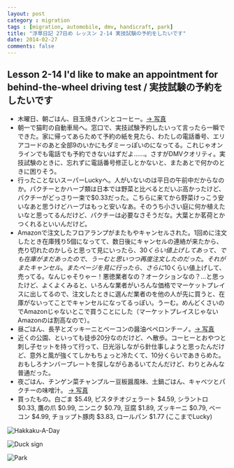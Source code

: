 ```yaml
---
layout: post
category : migration
tags : [migration, automobile, dmv, handicraft, park]
title: "浮草日記 27日め レッスン 2-14 実技試験の予約をしたいです"
date: 2014-02-27
comments: false
---
```


## Lesson 2-14 I'd like to make an appointment for behind-the-wheel driving test / 実技試験の予約をしたいです

* 木曜日、朝ごはん、目玉焼きパンとコーヒー。[-> 写真](http://instagram.com/p/k99p9sFDSh/)
* 朝一で猫町の自動車局へ。窓口で、実技試験予約したいって言ったら一瞬でできた。家に帰ってあらためて予約の紙を見たら、わたしの電話番号、エリアコードのあと全部9のいかにもダミーっぽいのになってる。これじゃオンラインでも電話でも予約できないはずだよ……。さすがDMVクオリティ。実技試験のときに、忘れずに電話番号修正しとかないと、またあとで何かのときに困りそう。 
* 行ったことないスーパーLuckyへ。人がいないのは平日の午前中だからなのか。パクチーとかハーブ類は日本では野菜と比べるとだいぶ高かったけど、パクチーがどっさり一束で$0.33だった。こちらに来てから野菜けっこう安いなあと思うけどハーブはもっと安いなあ。そのうち小さい庭に何か植えたいなと思ってるんだけど、パクチーは必要なさそうだな。大葉とか茗荷とかつくれるといいんだけど。 
* Amazonで注文したフロアランプがまたもやキャンセルされた。1回めに注文したとき在庫残り5個になってて、数日後にキャンセルの連絡が来たから、売り切れたのかしらと思って見にいったら、$30くらい値上げしてあって、でも在庫がまだあったので、うーむと思いつつ再度注文したのだった。それがまたキャンセル。またページを見に行ったら、さらに$10くらい値上げして、売ってる。なんじゃそりゃー！悪徳業者なの？オークションなの？…と思ったけど、よくよくみると、いろんな業者がいろんな価格でマーケットプレイスに出してるので、注文したときに選んだ業者のを他の人が先に買うと、在庫がないってことでキャンセルになってるっぽい。うーむ。めんどくさいのでAmazonじゃないとこで買うことにした（マーケットプレイスじゃないAmazonのは割高なので）。
* 昼ごはん、長芋とズッキーニとベーコンの醤油ペペロンチーノ。[-> 写真](http://instagram.com/p/k99yWoFDSv/)
* 近くの公園、といっても徒歩20分なのだけど、へ散歩。コーヒーとおやつと刺し子セットを持って行って、日光浴しながら針仕事しようと思ったんだけど、意外と風が強くてしかもちょっと冷たくて、10分くらいであきらめた。おもしろナンバープレートを探しながらあるいてたんだけど、わりとみんな普通だった。
* 夜ごはん、チンゲン菜チャンプルー豆板醤風味、土鍋ごはん、キャベツとパクチーの味噌汁。 [-> 写真](http://instagram.com/p/k999OElDS6/)
* 買ったもの。白ごま $5.49, ピスタチオジェラート $4.59, シラントロ $0.33, 鷹の爪 $0.99, ニンニク $0.79, 豆腐 $1.89, ズッキーニ $0.79, ベーコン $4.99, チョップト豚肉 $3.83, ロールパン $1.77 (ここまでLucky)

![Hakkaku-A-Day](https://lh3.googleusercontent.com/-AgumJoyum7E/UxE2fM5D4xI/AAAAAAAB7SU/NyxurUeTcb4/w620-h465-no/14+-+1)

![Duck sign](https://lh6.googleusercontent.com/-PSOTA7zYVQY/UxP4m-Or0mI/AAAAAAAB7tg/K0IDYWE1V4s/w620-h465-no/IMG_20140227_140606.jpg)

![Park](https://lh4.googleusercontent.com/-jfzC8TPFwk4/UxP4qrrE1CI/AAAAAAAB7ts/8jUNPqq1R_k/w620-h465-no/P1150853.JPG)